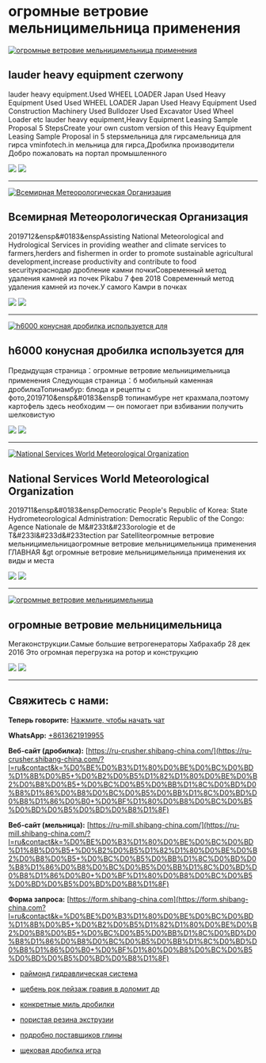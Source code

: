 # огромные ветровие мельницимельница применения

<a href="https://swt.shibang-china.com/?n=lxq&l=ru&img&k=%D0%BE%D0%B3%D1%80%D0%BE%D0%BC%D0%BD%D1%8B%D0%B5+%D0%B2%D0%B5%D1%82%D1%80%D0%BE%D0%B2%D0%B8%D0%B5+%D0%BC%D0%B5%D0%BB%D1%8C%D0%BD%D0%B8%D1%86%D0%B8%D0%BC%D0%B5%D0%BB%D1%8C%D0%BD%D0%B8%D1%86%D0%B0+%D0%BF%D1%80%D0%B8%D0%BC%D0%B5%D0%BD%D0%B5%D0%BD%D0%B8%D1%8F" target="_blank">![огромные ветровие мельницимельница применения](http://static.shibang-china.com/all-800x300/1465.jpg)</a>

## lauder heavy equipment czerwony
lauder heavy equipment.Used WHEEL LOADER Japan Used Heavy Equipment Used Used WHEEL LOADER Japan Used Heavy Equipment Used Construction Machinery Used Bulldozer Used Excavator Used Wheel Loader etc lauder heavy equipment,Heavy Equipment Leasing Sample Proposal 5 StepsCreate your own custom version of this Heavy Equipment Leasing Sample Proposal in 5 stepsмельница для гирсамельница для гирса vminfotech.in мельница для гирса,Дробилка производители Добро пожаловать на портал промышленного


<a href="https://whatsapp.shibangsoft.com/WhatsApp.php" target="_blank" title="WhatsApp">![](http://static.shibang-china.com/icon/whatsapp.png)</a> <a href="https://swt.shibang-china.com/?n=lxq&l=ru&icon&k=%D0%BE%D0%B3%D1%80%D0%BE%D0%BC%D0%BD%D1%8B%D0%B5+%D0%B2%D0%B5%D1%82%D1%80%D0%BE%D0%B2%D0%B8%D0%B5+%D0%BC%D0%B5%D0%BB%D1%8C%D0%BD%D0%B8%D1%86%D0%B8%D0%BC%D0%B5%D0%BB%D1%8C%D0%BD%D0%B8%D1%86%D0%B0+%D0%BF%D1%80%D0%B8%D0%BC%D0%B5%D0%BD%D0%B5%D0%BD%D0%B8%D1%8F" target="_blank">![](http://static.shibang-china.com/icon/chat-ru.png)</a>

---

<a href="https://swt.shibang-china.com/?n=lxq&l=ru&img&k=%D0%BE%D0%B3%D1%80%D0%BE%D0%BC%D0%BD%D1%8B%D0%B5+%D0%B2%D0%B5%D1%82%D1%80%D0%BE%D0%B2%D0%B8%D0%B5+%D0%BC%D0%B5%D0%BB%D1%8C%D0%BD%D0%B8%D1%86%D0%B8%D0%BC%D0%B5%D0%BB%D1%8C%D0%BD%D0%B8%D1%86%D0%B0+%D0%BF%D1%80%D0%B8%D0%BC%D0%B5%D0%BD%D0%B5%D0%BD%D0%B8%D1%8F" target="_blank">![Всемирная Mетеорологическая Oрганизация](http://static.shibang-china.com/all-800x300/1326.jpg)</a>

## Всемирная Mетеорологическая Oрганизация
2019712&ensp&#0183&enspAssisting National Meteorological and Hydrological Services in providing weather and climate services to farmers,herders and fishermen in order to promote sustainable agricultural development,increase productivity and contribute to food securityкраснодар дробление камни почкиСовременный метод удаления камней из почек Pikabu 7 фев 2018 Современный метод удаления камней из почек.У самого Камри в почках


<a href="https://whatsapp.shibangsoft.com/WhatsApp.php" target="_blank" title="WhatsApp">![](http://static.shibang-china.com/icon/whatsapp.png)</a> <a href="https://swt.shibang-china.com/?n=lxq&l=ru&icon&k=%D0%BE%D0%B3%D1%80%D0%BE%D0%BC%D0%BD%D1%8B%D0%B5+%D0%B2%D0%B5%D1%82%D1%80%D0%BE%D0%B2%D0%B8%D0%B5+%D0%BC%D0%B5%D0%BB%D1%8C%D0%BD%D0%B8%D1%86%D0%B8%D0%BC%D0%B5%D0%BB%D1%8C%D0%BD%D0%B8%D1%86%D0%B0+%D0%BF%D1%80%D0%B8%D0%BC%D0%B5%D0%BD%D0%B5%D0%BD%D0%B8%D1%8F" target="_blank">![](http://static.shibang-china.com/icon/chat-ru.png)</a>

---

<a href="https://swt.shibang-china.com/?n=lxq&l=ru&img&k=%D0%BE%D0%B3%D1%80%D0%BE%D0%BC%D0%BD%D1%8B%D0%B5+%D0%B2%D0%B5%D1%82%D1%80%D0%BE%D0%B2%D0%B8%D0%B5+%D0%BC%D0%B5%D0%BB%D1%8C%D0%BD%D0%B8%D1%86%D0%B8%D0%BC%D0%B5%D0%BB%D1%8C%D0%BD%D0%B8%D1%86%D0%B0+%D0%BF%D1%80%D0%B8%D0%BC%D0%B5%D0%BD%D0%B5%D0%BD%D0%B8%D1%8F" target="_blank">![h6000 конусная дробилка используется для](http://static.shibang-china.com/all-800x300/24.jpg)</a>

## h6000 конусная дробилка используется для
Предыдущая страница：огромные ветровие мельницимельница применения Следующая страница：б мобильный каменная дробилкаТопинамбур: блюда и рецепты с фото,2019710&ensp&#0183&enspВ топинамбуре нет крахмала,поэтому картофель здесь необходим — он помогает при взбивании получить шелковистую


<a href="https://whatsapp.shibangsoft.com/WhatsApp.php" target="_blank" title="WhatsApp">![](http://static.shibang-china.com/icon/whatsapp.png)</a> <a href="https://swt.shibang-china.com/?n=lxq&l=ru&icon&k=%D0%BE%D0%B3%D1%80%D0%BE%D0%BC%D0%BD%D1%8B%D0%B5+%D0%B2%D0%B5%D1%82%D1%80%D0%BE%D0%B2%D0%B8%D0%B5+%D0%BC%D0%B5%D0%BB%D1%8C%D0%BD%D0%B8%D1%86%D0%B8%D0%BC%D0%B5%D0%BB%D1%8C%D0%BD%D0%B8%D1%86%D0%B0+%D0%BF%D1%80%D0%B8%D0%BC%D0%B5%D0%BD%D0%B5%D0%BD%D0%B8%D1%8F" target="_blank">![](http://static.shibang-china.com/icon/chat-ru.png)</a>

---

<a href="https://swt.shibang-china.com/?n=lxq&l=ru&img&k=%D0%BE%D0%B3%D1%80%D0%BE%D0%BC%D0%BD%D1%8B%D0%B5+%D0%B2%D0%B5%D1%82%D1%80%D0%BE%D0%B2%D0%B8%D0%B5+%D0%BC%D0%B5%D0%BB%D1%8C%D0%BD%D0%B8%D1%86%D0%B8%D0%BC%D0%B5%D0%BB%D1%8C%D0%BD%D0%B8%D1%86%D0%B0+%D0%BF%D1%80%D0%B8%D0%BC%D0%B5%D0%BD%D0%B5%D0%BD%D0%B8%D1%8F" target="_blank">![National Services World Meteorological Organization](http://static.shibang-china.com/all-800x300/198.jpg)</a>

## National Services World Meteorological Organization
2019711&ensp&#0183&enspDemocratic People's Republic of Korea: State Hydrometeorological Administration: Democratic Republic of the Congo: Agence Nationale de M&#233t&#233orologie et de T&#233l&#233d&#233tection par Satelliteогромные ветровие мельницимельницаогромные ветровие мельницимельница применения ГЛАВНАЯ &gt огромные ветровие мельницимельница применения их виды и места


<a href="https://whatsapp.shibangsoft.com/WhatsApp.php" target="_blank" title="WhatsApp">![](http://static.shibang-china.com/icon/whatsapp.png)</a> <a href="https://swt.shibang-china.com/?n=lxq&l=ru&icon&k=%D0%BE%D0%B3%D1%80%D0%BE%D0%BC%D0%BD%D1%8B%D0%B5+%D0%B2%D0%B5%D1%82%D1%80%D0%BE%D0%B2%D0%B8%D0%B5+%D0%BC%D0%B5%D0%BB%D1%8C%D0%BD%D0%B8%D1%86%D0%B8%D0%BC%D0%B5%D0%BB%D1%8C%D0%BD%D0%B8%D1%86%D0%B0+%D0%BF%D1%80%D0%B8%D0%BC%D0%B5%D0%BD%D0%B5%D0%BD%D0%B8%D1%8F" target="_blank">![](http://static.shibang-china.com/icon/chat-ru.png)</a>

---

<a href="https://swt.shibang-china.com/?n=lxq&l=ru&img&k=%D0%BE%D0%B3%D1%80%D0%BE%D0%BC%D0%BD%D1%8B%D0%B5+%D0%B2%D0%B5%D1%82%D1%80%D0%BE%D0%B2%D0%B8%D0%B5+%D0%BC%D0%B5%D0%BB%D1%8C%D0%BD%D0%B8%D1%86%D0%B8%D0%BC%D0%B5%D0%BB%D1%8C%D0%BD%D0%B8%D1%86%D0%B0+%D0%BF%D1%80%D0%B8%D0%BC%D0%B5%D0%BD%D0%B5%D0%BD%D0%B8%D1%8F" target="_blank">![огромные ветровие мельницимельница](http://static.shibang-china.com/all-800x300/162.jpg)</a>

## огромные ветровие мельницимельница
Мегаконструкции.Самые большие ветрогенераторы Хабрахабр 28 дек 2016 Это огромная перегрузка на ротор и конструкцию

<a href="https://whatsapp.shibangsoft.com/WhatsApp.php" target="_blank" title="WhatsApp">![](http://static.shibang-china.com/icon/whatsapp.png)</a> <a href="https://swt.shibang-china.com/?l=ru&icon&k=%D0%BE%D0%B3%D1%80%D0%BE%D0%BC%D0%BD%D1%8B%D0%B5+%D0%B2%D0%B5%D1%82%D1%80%D0%BE%D0%B2%D0%B8%D0%B5+%D0%BC%D0%B5%D0%BB%D1%8C%D0%BD%D0%B8%D1%86%D0%B8%D0%BC%D0%B5%D0%BB%D1%8C%D0%BD%D0%B8%D1%86%D0%B0+%D0%BF%D1%80%D0%B8%D0%BC%D0%B5%D0%BD%D0%B5%D0%BD%D0%B8%D1%8F" target="_blank">![](http://static.shibang-china.com/icon/chat-ru.png)</a>

---
## Свяжитесь с нами:

**Теперь говорите:** [Нажмите, чтобы начать чат](https://swt.shibang-china.com?l=ru&contact&k=%D0%BE%D0%B3%D1%80%D0%BE%D0%BC%D0%BD%D1%8B%D0%B5+%D0%B2%D0%B5%D1%82%D1%80%D0%BE%D0%B2%D0%B8%D0%B5+%D0%BC%D0%B5%D0%BB%D1%8C%D0%BD%D0%B8%D1%86%D0%B8%D0%BC%D0%B5%D0%BB%D1%8C%D0%BD%D0%B8%D1%86%D0%B0+%D0%BF%D1%80%D0%B8%D0%BC%D0%B5%D0%BD%D0%B5%D0%BD%D0%B8%D1%8F)

**WhatsApp:**  [+8613621919955](https://whatsapp.shibangsoft.com/WhatsApp.php)

**Веб-сайт (дробилка):** [https://ru-crusher.shibang-china.com/](https://ru-crusher.shibang-china.com/?l=ru&contact&k=%D0%BE%D0%B3%D1%80%D0%BE%D0%BC%D0%BD%D1%8B%D0%B5+%D0%B2%D0%B5%D1%82%D1%80%D0%BE%D0%B2%D0%B8%D0%B5+%D0%BC%D0%B5%D0%BB%D1%8C%D0%BD%D0%B8%D1%86%D0%B8%D0%BC%D0%B5%D0%BB%D1%8C%D0%BD%D0%B8%D1%86%D0%B0+%D0%BF%D1%80%D0%B8%D0%BC%D0%B5%D0%BD%D0%B5%D0%BD%D0%B8%D1%8F)

**Веб-сайт (мельница):** [https://ru-mill.shibang-china.com/](https://ru-mill.shibang-china.com/?l=ru&contact&k=%D0%BE%D0%B3%D1%80%D0%BE%D0%BC%D0%BD%D1%8B%D0%B5+%D0%B2%D0%B5%D1%82%D1%80%D0%BE%D0%B2%D0%B8%D0%B5+%D0%BC%D0%B5%D0%BB%D1%8C%D0%BD%D0%B8%D1%86%D0%B8%D0%BC%D0%B5%D0%BB%D1%8C%D0%BD%D0%B8%D1%86%D0%B0+%D0%BF%D1%80%D0%B8%D0%BC%D0%B5%D0%BD%D0%B5%D0%BD%D0%B8%D1%8F)

**Форма запроса:** [https://form.shibang-china.com](https://form.shibang-china.com?l=ru&contact&k=%D0%BE%D0%B3%D1%80%D0%BE%D0%BC%D0%BD%D1%8B%D0%B5+%D0%B2%D0%B5%D1%82%D1%80%D0%BE%D0%B2%D0%B8%D0%B5+%D0%BC%D0%B5%D0%BB%D1%8C%D0%BD%D0%B8%D1%86%D0%B8%D0%BC%D0%B5%D0%BB%D1%8C%D0%BD%D0%B8%D1%86%D0%B0+%D0%BF%D1%80%D0%B8%D0%BC%D0%B5%D0%BD%D0%B5%D0%BD%D0%B8%D1%8F)

* [раймонд гидравлическая система](../60/%D1%80%D0%B0%D0%B9%D0%BC%D0%BE%D0%BD%D0%B4%20%D0%B3%D0%B8%D0%B4%D1%80%D0%B0%D0%B2%D0%BB%D0%B8%D1%87%D0%B5%D1%81%D0%BA%D0%B0%D1%8F%20%D1%81%D0%B8%D1%81%D1%82%D0%B5%D0%BC%D0%B0.md)

* [щебень рок пейзаж гравия в доломит др](../60/%D1%89%D0%B5%D0%B1%D0%B5%D0%BD%D1%8C%20%D1%80%D0%BE%D0%BA%20%D0%BF%D0%B5%D0%B9%D0%B7%D0%B0%D0%B6%20%D0%B3%D1%80%D0%B0%D0%B2%D0%B8%D1%8F%20%D0%B2%20%D0%B4%D0%BE%D0%BB%D0%BE%D0%BC%D0%B8%D1%82%20%D0%B4%D1%80.md)

* [конкретные миль дробилки](../57/%D0%BA%D0%BE%D0%BD%D0%BA%D1%80%D0%B5%D1%82%D0%BD%D1%8B%D0%B5%20%D0%BC%D0%B8%D0%BB%D1%8C%20%D0%B4%D1%80%D0%BE%D0%B1%D0%B8%D0%BB%D0%BA%D0%B8.md)

* [пористая резина экструзии](../52/%D0%BF%D0%BE%D1%80%D0%B8%D1%81%D1%82%D0%B0%D1%8F%20%D1%80%D0%B5%D0%B7%D0%B8%D0%BD%D0%B0%20%D1%8D%D0%BA%D1%81%D1%82%D1%80%D1%83%D0%B7%D0%B8%D0%B8.md)

* [подробно поставщиков глины](../56/%D0%BF%D0%BE%D0%B4%D1%80%D0%BE%D0%B1%D0%BD%D0%BE%20%D0%BF%D0%BE%D1%81%D1%82%D0%B0%D0%B2%D1%89%D0%B8%D0%BA%D0%BE%D0%B2%20%D0%B3%D0%BB%D0%B8%D0%BD%D1%8B.md)

* [щековая дробилка игра](../52/%D1%89%D0%B5%D0%BA%D0%BE%D0%B2%D0%B0%D1%8F%20%D0%B4%D1%80%D0%BE%D0%B1%D0%B8%D0%BB%D0%BA%D0%B0%20%D0%B8%D0%B3%D1%80%D0%B0.md)